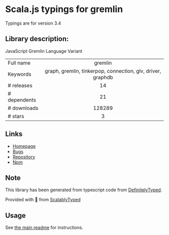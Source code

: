 
# Scala.js typings for gremlin

Typings are for version 3.4

## Library description:
JavaScript Gremlin Language Variant

|                    |                 |
| ------------------ | :-------------: |
| Full name          | gremlin |
| Keywords           | graph, gremlin, tinkerpop, connection, glv, driver, graphdb |
| # releases         | 14 |
| # dependents       | 21 |
| # downloads        | 128289 |
| # stars            | 3 |

## Links
- [Homepage](https://tinkerpop.apache.org/)
- [Bugs](https://issues.apache.org/jira/browse/TINKERPOP)
- [Repository](https://github.com/apache/tinkerpop)
- [Npm](https://www.npmjs.com/package/gremlin)
    


## Note
This library has been generated from typescript code from [DefinitelyTyped](https://definitelytyped.org).

Provided with :purple_heart: from [ScalablyTyped](https://github.com/oyvindberg/ScalablyTyped)

## Usage
See [the main readme](../../readme.md) for instructions.


